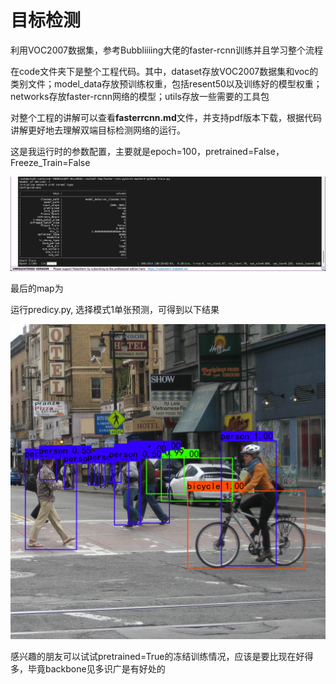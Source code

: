 # 目标检测
利用VOC2007数据集，参考Bubbliiiing大佬的faster-rcnn训练并且学习整个流程

在code文件夹下是整个工程代码。其中，dataset存放VOC2007数据集和voc的类别文件；model_data存放预训练权重，包括resent50以及训练好的模型权重；networks存放faster-rcnn网络的模型；utils存放一些需要的工具包

对整个工程的讲解可以查看**fasterrcnn.md**文件，并支持pdf版本下载，根据代码讲解更好地去理解双端目标检测网络的运行。

这是我运行时的参数配置，主要就是epoch=100，pretrained=False，Freeze_Train=False
<p align = "center">  
<img src=./picture/training.png  width="900"/>
</p>

最后的map为

运行predicy.py, 选择模式1单张预测，可得到以下结果
<p align = "center">  
<img src=./picture/test.png  width="900"/>
</p>

感兴趣的朋友可以试试pretrained=True的冻结训练情况，应该是要比现在好得多，毕竟backbone见多识广是有好处的
